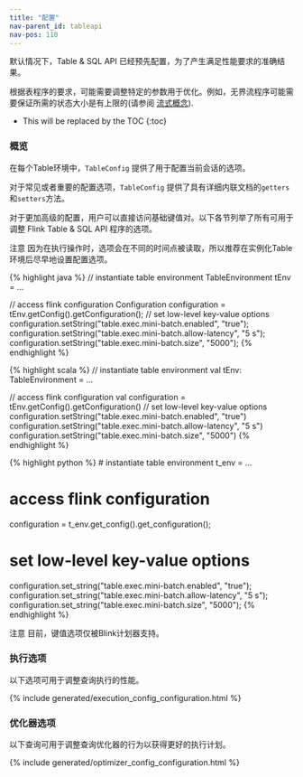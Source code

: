 ```yaml
---
title: "配置"
nav-parent_id: tableapi
nav-pos: 110
---
```

<!--
Licensed to the Apache Software Foundation (ASF) under one
or more contributor license agreements.  See the NOTICE file
distributed with this work for additional information
regarding copyright ownership.  The ASF licenses this file
to you under the Apache License, Version 2.0 (the
"License"); you may not use this file except in compliance
with the License.  You may obtain a copy of the License at

  http://www.apache.org/licenses/LICENSE-2.0

Unless required by applicable law or agreed to in writing,
software distributed under the License is distributed on an
"AS IS" BASIS, WITHOUT WARRANTIES OR CONDITIONS OF ANY
KIND, either express or implied.  See the License for the
specific language governing permissions and limitations
under the License.
-->

默认情况下，Table & SQL API 已经预先配置，为了产生满足性能要求的准确结果。

根据表程序的要求，可能需要调整特定的参数用于优化。例如，无界流程序可能需要保证所需的状态大小是有上限的(请参阅 [流式概念](./streaming/query_configuration.html)).

* This will be replaced by the TOC
{:toc}

### 概览

在每个Table环境中，`TableConfig` 提供了用于配置当前会话的选项。

对于常见或者重要的配置选项，`TableConfig` 提供了具有详细内联文档的`getters`和`setters`方法。

对于更加高级的配置，用户可以直接访问基础键值对。以下各节列举了所有可用于调整 Flink Table & SQL API 程序的选项。

<span class="label label-danger">注意</span> 因为在执行操作时，选项会在不同的时间点被读取，所以推荐在实例化Table环境后尽早地设置配置选项。

<div class="codetabs" markdown="1">
<div data-lang="java" markdown="1">
{% highlight java %}
// instantiate table environment
TableEnvironment tEnv = ...

// access flink configuration
Configuration configuration = tEnv.getConfig().getConfiguration();
// set low-level key-value options
configuration.setString("table.exec.mini-batch.enabled", "true");
configuration.setString("table.exec.mini-batch.allow-latency", "5 s");
configuration.setString("table.exec.mini-batch.size", "5000");
{% endhighlight %}
</div>

<div data-lang="scala" markdown="1">
{% highlight scala %}
// instantiate table environment
val tEnv: TableEnvironment = ...

// access flink configuration
val configuration = tEnv.getConfig().getConfiguration()
// set low-level key-value options
configuration.setString("table.exec.mini-batch.enabled", "true")
configuration.setString("table.exec.mini-batch.allow-latency", "5 s")
configuration.setString("table.exec.mini-batch.size", "5000")
{% endhighlight %}
</div>

<div data-lang="python" markdown="1">
{% highlight python %}
# instantiate table environment
t_env = ...

# access flink configuration
configuration = t_env.get_config().get_configuration();
# set low-level key-value options
configuration.set_string("table.exec.mini-batch.enabled", "true");
configuration.set_string("table.exec.mini-batch.allow-latency", "5 s");
configuration.set_string("table.exec.mini-batch.size", "5000");
{% endhighlight %}
</div>
</div>

<span class="label label-danger">注意</span> 目前，键值选项仅被Blink计划器支持。

### 执行选项

以下选项可用于调整查询执行的性能。

{% include generated/execution_config_configuration.html %}

### 优化器选项

以下查询可用于调整查询优化器的行为以获得更好的执行计划。

{% include generated/optimizer_config_configuration.html %}

